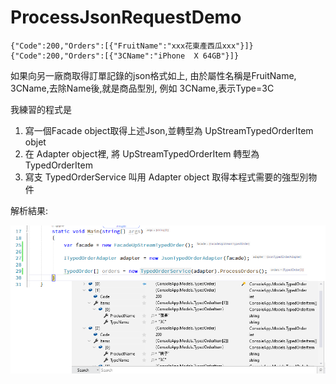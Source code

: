 # ProcessJsonRequestDemo
```
{"Code":200,"Orders":[{"FruitName":"xxx花東產西瓜xxx"}]}
{"Code":200,"Orders":[{"3CName":"iPhone  X 64GB"}]}
```
如果向另一廠商取得訂單記錄的json格式如上, 由於屬性名稱是FruitName, 3CName,去除Name後,就是商品型別, 例如 3CName,表示Type=3C

我練習的程式是
1. 寫一個Facade object取得上述Json,並轉型為 UpStreamTypedOrderItem objet
2. 在 Adapter object裡, 將 UpStreamTypedOrderItem 轉型為 TypedOrderItem
3. 寫支 TypedOrderService 叫用 Adapter object 取得本程式需要的強型別物件

解析結果:

![](Assets/result2.png)